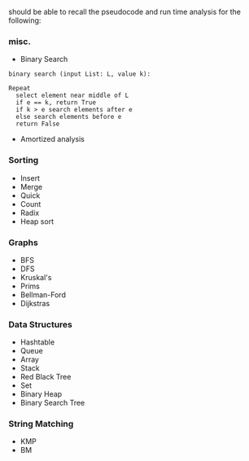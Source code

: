 should be able to recall the pseudocode and run time analysis for the following:

### misc.

- Binary Search

```
binary search (input List: L, value k):

Repeat
  select element near middle of L
  if e == k, return True
  if k > e search elements after e
  else search elements before e
  return False
```



- Amortized analysis

### Sorting

- Insert
- Merge
- Quick
- Count
- Radix
- Heap sort

### Graphs

- BFS
- DFS
- Kruskal's
- Prims
- Bellman-Ford
- Dijkstras

### Data Structures

- Hashtable
- Queue
- Array
- Stack
- Red Black Tree
- Set
- Binary Heap
- Binary Search Tree

### String Matching 

- KMP
- BM 

